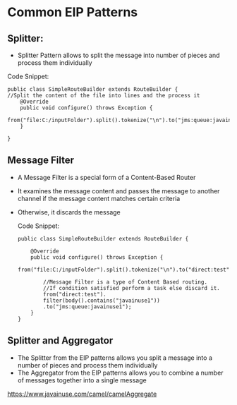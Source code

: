 # Common EIP Patterns


## Splitter:

-	Splitter Pattern allows to split the message into number of pieces and process them individually

Code Snippet:

	public class SimpleRouteBuilder extends RouteBuilder {
	//Split the content of the file into lines and the process it 
		@Override
		public void configure() throws Exception {
			from("file:C:/inputFolder").split().tokenize("\n").to("jms:queue:javainuse");
		}

	}
	
##	Message Filter

-	A Message Filter is a special form of a Content-Based Router
-	It examines the message content and passes the message to another channel if the message content matches certain criteria
-	Otherwise, it discards the message	

	Code Snippet:
	
		public class SimpleRouteBuilder extends RouteBuilder {

			@Override
			public void configure() throws Exception {
				from("file:C:/inputFolder").split().tokenize("\n").to("direct:test");
				
				//Message Filter is a type of Content Based routing. 
				//If condition satisfied perform a task else discard it.
				from("direct:test"). 
				filter(body().contains("javainuse1"))
				.to("jms:queue:javainuse1");	  
			}
		}
		
		
## Splitter and Aggregator

-	The Splitter from the EIP patterns allows you split a message into a number of pieces and process them individually
-	The Aggregator from the EIP patterns allows you to combine a number of messages together into a single message	


https://www.javainuse.com/camel/camelAggregate
















	